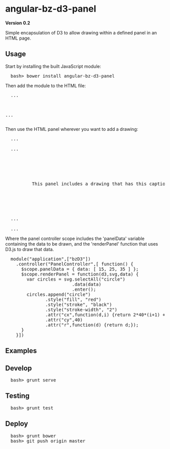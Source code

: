 # angular-bz-d3-panel

**Version 0.2**

Simple encapsulation of D3 to allow drawing within a defined panel in an
HTML page.

## Usage

Start by installing the built JavaScript module:

<pre>
  bash> bower install angular-bz-d3-panel
</pre>

Then add the module to the HTML file:

<pre>
  ...
  <script src="bower_modules/angular-bz-d3-panel/bzD3Panel.min.js" type="text/javascript"></script>
  ...
</pre>

Then use the HTML panel wherever you want to add a drawing:

<pre>
  ...
  <body ng-app="application">
  ...
    <div ng-controller="PanelController">
      <bz-d3-panel data-content="panelData" data-draw="renderPanel">
        <p>
          This panel includes a drawing that has this caption.
        </p>
      </bz-d3-panel>
    </div>
  ...
  </body>
  ...
</pre>

Where the panel controller scope includes the 'panelData' variable
containing the data to be drawn, and the 'renderPanel' function that uses
D3.js to draw that data.

<pre>
  module("application",["bzD3"])
    .controller("PanelController",[ function() {
      $scope.panelData = { data: [ 15, 25, 35 ] };
      $scope.renderPanel = function(d3,svg,data) {
        var circles = svg.selectAll("circle")
                         .data(data)
                         .enter();
        circles.append("circle")
               .style("fill", "red")
               .style("stroke", "black")
               .style("stroke-width", "2")
               .attr("cx",function(d,i) {return 2*40*(i+1) + d;})
               .attr("cy",40)
               .attr("r",function(d) {return d;});
      }
    }])
</pre>

## Examples

## Develop

<pre>
  bash> grunt serve
</pre>

## Testing

<pre>
  bash> grunt test
</pre>

## Deploy

<pre>
  bash> grunt bower
  bash> git push origin master
</pre>

